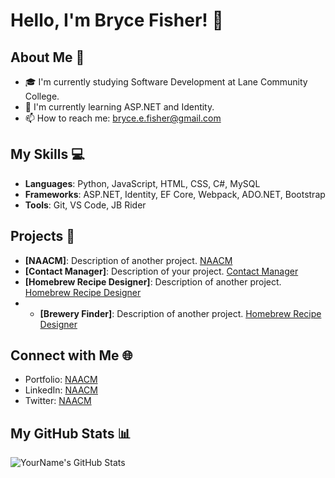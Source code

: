 # Hello, I'm Bryce Fisher! 👋

## About Me 📌
- 🎓 I'm currently studying Software Development at Lane Community College.
- 🌱 I'm currently learning ASP.NET and Identity.
- 📫 How to reach me: bryce.e.fisher@gmail.com

## My Skills 💻
- **Languages**: Python, JavaScript, HTML, CSS, C#, MySQL
- **Frameworks**: ASP.NET, Identity, EF Core, Webpack, ADO.NET, Bootstrap
- **Tools**: Git, VS Code, JB Rider

## Projects 🚀
- **[NAACM]**: Description of another project. [NAACM](https://www.naacm.org/)
- **[Contact Manager]**: Description of your project. [Contact Manager](http://bryceefisher-001-site2.htempurl.com/Account/Login?ReturnUrl=%2F)
- **[Homebrew Recipe Designer]**: Description of another project. [Homebrew Recipe Designer](https://homebrewrecipedesigner.azurewebsites.net/)
- - **[Brewery Finder]**: Description of another project. [Homebrew Recipe Designer](https://citstudent.lanecc.edu/~fisherb479/web/brewery/dist/index.html)

## Connect with Me 🌐
- Portfolio: [NAACM]([URL](https://www.naacm.org/))
- LinkedIn: [NAACM]([URL](https://www.naacm.org/))
- Twitter: [NAACM]([URL](https://www.naacm.org/))

## My GitHub Stats 📊
![YourName's GitHub Stats](https://github-readme-stats.vercel.app/api?username=bryceefisher&show_icons=true)
